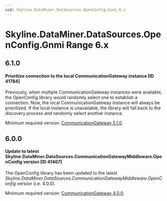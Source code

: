 ```yaml
---
uid: Skyline.DataMiner.DataSources.OpenConfig.Gnmi_6.x
---
```


# Skyline.DataMiner.DataSources.OpenConfig.Gnmi Range 6.x

## 6.1.0

#### Prioritize connection to the local CommunicationGateway instance [ID 41784]

Previously, when multiple CommunicationGateway instances were available, the OpenConfig library would randomly select one to establish a connection. Now, the local CommunicationGateway instance will always be prioritized. If the local instance is unavailable, the library will fall back to the discovery process and randomly select another instance.

Minimum required version: [CommunicationGateway 5.1.0](xref:CommunicationGateway_change_log#28-january-2025---enhancement---communicationgateway-510---node-id-has-a-fixed-value-id-41784).

## 6.0.0

#### Update to latest Skyline.DataMiner.DataSources.CommunicationGatewayMiddleware.OpenConfig version [ID 41467]

The OpenConfig library has been updated to the latest *Skyline.DataMiner.DataSources.CommunicationGatewayMiddleware.OpenConfig* version (i.e. 4.0.0).

Minimum required version: [CommunicationGateway 4.0.0](xref:CommunicationGateway_change_log#25-november-2024---enhancement---communicationgateway-400---messagebroker-version-303-id-41467).
